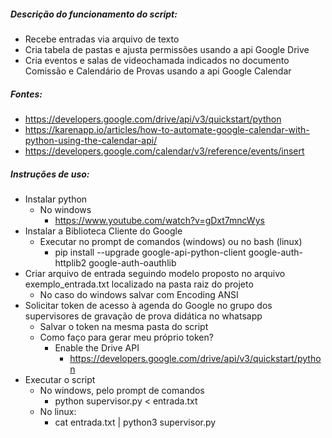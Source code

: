 ##### Descrição do funcionamento do script:

* Recebe entradas via arquivo de texto
* Cria tabela de pastas e ajusta permissões usando a api Google Drive
* Cria eventos e salas de videochamada indicados no documento Comissão e Calendário de Provas usando a api Google Calendar

##### Fontes:

* https://developers.google.com/drive/api/v3/quickstart/python
* https://karenapp.io/articles/how-to-automate-google-calendar-with-python-using-the-calendar-api/
* https://developers.google.com/calendar/v3/reference/events/insert

##### Instruções de uso:

* Instalar python
	* No windows
		* https://www.youtube.com/watch?v=gDxt7mncWys
* Instalar a Biblioteca Cliente do Google
	* Executar no prompt de comandos (windows) ou no bash (linux)
		* pip install --upgrade google-api-python-client google-auth-httplib2 google-auth-oauthlib
* Criar arquivo de entrada seguindo modelo proposto no arquivo exemplo_entrada.txt localizado na pasta raiz do projeto
	* No caso do windows salvar com Encoding ANSI
* Solicitar token de acesso à agenda do Google no grupo dos supervisores de gravação de prova didática no whatsapp
	* Salvar o token na mesma pasta do script
	* Como faço para gerar meu próprio token?
		* Enable the Drive API
			* https://developers.google.com/drive/api/v3/quickstart/python 
* Executar o script
	* No windows, pelo prompt de comandos
		* python supervisor.py < entrada.txt
	* No linux:
		* cat entrada.txt | python3 supervisor.py

